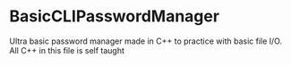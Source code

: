 # BasicCLIPasswordManager
Ultra basic password manager made in C++ to practice with basic file I/O. All C++ in this file is self taught
